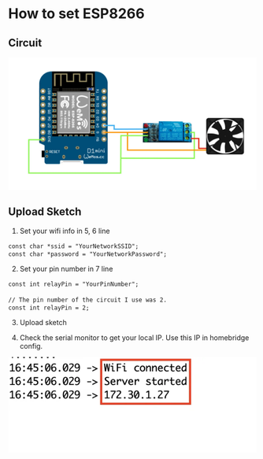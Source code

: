 # How to set ESP8266

## Circuit
<img src="./circuit.webp">

## Upload Sketch
1. Set your wifi info in 5, 6 line
```
const char *ssid = "YourNetworkSSID";
const char *password = "YourNetworkPassword";
```

2. Set your pin number in 7 line
```
const int relayPin = "YourPinNumber";

// The pin number of the circuit I use was 2.
const int relayPin = 2;
```

3. Upload sketch

4. Check the serial monitor to get your local IP. Use this IP in homebridge config.

<img src="./serial-monitor.webp">
